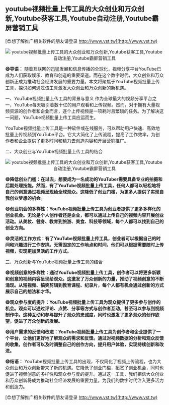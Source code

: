## **youtube视频批量上传工具的大众创业和万众创新,Youtube获客工具,Youtube自动注册,Youtube霸屏营销工具**

[😍想了解推广相关软件的朋友请登录 http://www.vst.tw](http://www.vst.tw)

 <center><img src="https://vst.tw/MP4/tuiguang/png/8.png" alt="youtube视频批量上传工具的大众创业和万众创新,Youtube获客工具,Youtube自动注册,Youtube霸屏营销工具"></center>

**😄导语：**
随着互联网的迅猛发展和信息传播的全球化，视频分享平台YouTube已成为人们获取娱乐、教育和创造的重要渠道。而在这个数字时代，大众创业和万众创新正成为推动社会经济发展的重要力量。本文将聚焦于YouTube视频批量上传工具，探讨如何通过该工具激发大众创业和万众创新的新机遇。

一、YouTube视频批量上传工具的背景与意义
作为全球最大的视频分享平台之一，YouTube每天吸引着数十亿的用户观看和上传视频。然而，对于拥有大量视频资源的创作者和企业而言，逐个上传视频是一项耗时且繁琐的任务。为了解决这一问题，YouTube视频批量上传工具应运而生。

YouTube视频批量上传工具是一种软件或在线服务，可以帮助用户快速、高效地批量上传视频到YouTube平台。它大大简化了上传流程，提高了工作效率，为创作者和企业提供了更多时间和精力去创造内容和开展营销推广。

二、大众创业与YouTube视频批量上传工具的结合

 <center><img src="https://vst.tw/MP4/tuiguang/png/2.png" alt="youtube视频批量上传工具的大众创业和万众创新,Youtube获客工具,Youtube自动注册,Youtube霸屏营销工具"></center>

**😄降低创业门槛：在过去，想要成为一名成功的YouTuber需要具备专业的拍摄和后期处理技能。然而，有了YouTube视频批量上传工具，任何人都可以轻松地将自己的创意通过视频呈现给全球观众。这降低了创业门槛，为更多人提供了实现自我创业梦想的机会。**

**😄创业机会的多样性：YouTube视频批量上传工具为创业者提供了更多多样化的创业机会。无论是个人创作者还是企业，都可以通过上传自己的视频内容开展创业活动。从美妆、健身、教育到旅游、美食、科技等领域，每个人都可以找到自己的创业方向。**

**😄灵活的工作方式：有了YouTube视频批量上传工具，创业者可以根据自己的时间和兴趣进行工作安排。无需固定的工作地点和时间，他们可以根据需要随时上传视频，实现更加灵活的工作方式。**

三、万众创新与YouTube视频批量上传工具的结合

**😄视频创意的多样性：通过YouTube视频批量上传工具，创作者可以将更多新颖和创意的视频内容呈现给观众。这激发了万众创新的力量，推动了视频创意的不断涌现。从短视频、搞笑剪辑到教育课程、纪录片，每个人都有机会通过创新的方式展示自己的想法和才华。**

**😄观众参与度的提升：YouTube视频批量上传工具为观众提供了更多参与创作的机会。观众可以通过评论、点赞、分享等方式与创作者互动，甚至可以参与到视频制作中。这种互动和参与提升了观众的忠诚度，同时也激发了更多观众的创作欲望，促进了万众创新的发展。**

**😄用户需求的反馈和改进：YouTube视频批量上传工具为创作者和企业提供了一个平台，让他们更好地了解观众的需求和反馈。通过对视频数据的分析和观众反馈的收集，创作者可以及时调整自己的创作方向，提升用户体验，实现持续创新和改进。**

**😄结语：**
YouTube视频批量上传工具的出现，不仅简化了视频上传流程，也为大众创业和万众创新带来了新的机遇。它降低了创业门槛，拓宽了创业机会，同时也促进了视频创意的多样性和观众参与度的提升。通过这一工具，我们相信大众创业和万众创新将成为推动社会经济发展的重要力量，为我们的数字时代注入更多活力和创造力。

[😍想了解推广相关软件的朋友请登录 http://www.vst.tw](http://www.vst.tw)



